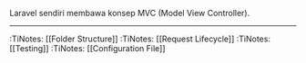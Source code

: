 Laravel sendiri membawa konsep MVC (Model View Controller).

---

:TiNotes:  [[Folder Structure]]
:TiNotes:  [[Request Lifecycle]]
:TiNotes:  [[Testing]]
:TiNotes:  [[Configuration File]]

